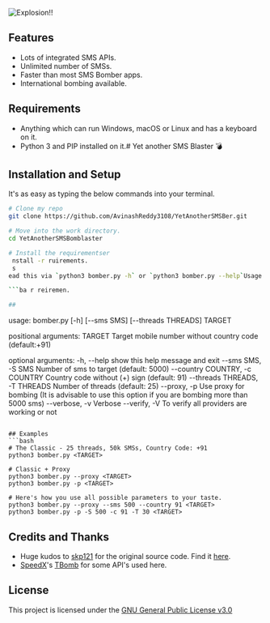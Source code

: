 ![Explosion!!](https://imgur.com/download/FPZPLK9)

## Features
- Lots of integrated SMS APIs.
- Unlimited number of SMSs.
- Faster than most SMS Bomber apps.
- International bombing available.

## Requirements
- Anything which can run Windows, macOS or Linux and has a keyboard on it.
- Python 3 and PIP installed on it.# Yet another SMS Blaster 💣

## Installation and Setup
It's as easy as typing the below commands into your terminal.

```bash
# Clone my repo
git clone https://github.com/AvinashReddy3108/YetAnotherSMSBer.git

# Move into the work directory.
cd YetAnotherSMSBomblaster

# Install the requirementser
 nstall -r ruirements.
 s
ead this via `python3 bomber.py -h` or `python3 bomber.py --help`Usage

```ba r reiremen.

## 

```
usage: bomber.py [-h] [--sms SMS] [--threads THREADS] TARGET

positional arguments:
  TARGET                    Target mobile number without country code (default:+91)

optional arguments:
  -h, --help                show this help message and exit
  --sms SMS, -S SMS         Number of sms to target (default: 5000)
  --country COUNTRY, -c COUNTRY
                        Country code without (+) sign (default: 91)
  --threads THREADS, -T THREADS
                            Number of threads (default: 25)
  --proxy, -p           Use proxy for bombing (It is advisable to use this
                          option if you are bombing more than 5000 sms)
  --verbose, -v         Verbose
  --verify, -V          To verify all providers are working or not
```

## Examples
```bash
# The Classic - 25 threads, 50k SMSs, Country Code: +91
python3 bomber.py <TARGET>

# Classic + Proxy
python3 bomber.py --proxy <TARGET>
python3 bomber.py -p <TARGET>

# Here's how you use all possible parameters to your taste.
python3 bomber.py --proxy --sms 500 --country 91 <TARGET>
python3 bomber.py -p -S 500 -c 91 -T 30 <TARGET>
```

## Credits and Thanks
- Huge kudos to [skp121](https://github.com/skp121) for the original source code. Find it [here](https://github.com/s1/SBer).
- [SpeedX](https://github.com/TheSpeedX)'s [TBomb](https://github.com/TheSpeedX/TBomb) for some API's used here.

## License
This project is licensed under the [GNU General Public License v3.0](https://github.com/AvinashReddy3108/YetAnotherSMSBomblaster/blob/master/LICENSE)
<!--stackedit_data:
eyJoaXN0b3J5IjpbLTIxMDgwNzUyMjBdfQ==
-->